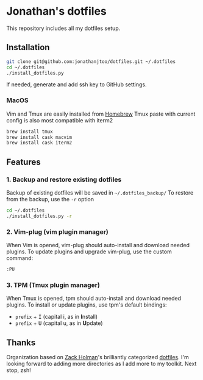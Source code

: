 # Jonathan's dotfiles

This repository includes all my dotfiles setup.

## Installation

```sh
git clone git@github.com:jonathanjtoo/dotfiles.git ~/.dotfiles
cd ~/.dotfiles
./install_dotfiles.py
```
If needed, generate and add ssh key to GitHub settings.

### MacOS
Vim and Tmux are easily installed from [Homebrew](https://brew.sh/)
Tmux paste with current config is also most compatible with iterm2
```sh
brew install tmux
brew install cask macvim
brew install cask iterm2
```

## Features
### 1. Backup and restore existing dotfiles
Backup of existing dotfiles will be saved in `~/.dotfiles_backup/`
To restore from the backup, use the `-r` option

```sh
cd ~/.dotfiles
./install_dotfiles.py -r
```

### 2. Vim-plug (vim plugin manager)
When Vim is opened, vim-plug should auto-install and download needed plugins.
To update plugins and upgrade vim-plug, use the custom command:

```sh
:PU
```

### 3. TPM (Tmux plugin manager)
When Tmux is opened, tpm should auto-install and download needed plugins.
To install or update plugins, use tpm's default bindings:

- `prefix` + <kbd>I</kbd> (capital i, as in **I**nstall)
- `prefix` + <kbd>U</kbd> (capital u, as in **U**pdate)

## Thanks

Organization based on [Zack Holman](http://github.com/holman)'s brilliantly categorized [dotfiles](http://github.com/holman/dotfiles). I'm looking forward to adding more directories as I add more to my toolkit. Next stop, zsh!

